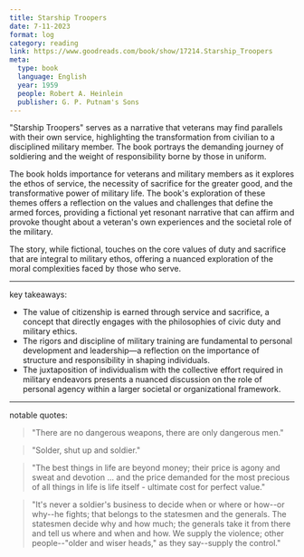 ```yaml
---
title: Starship Troopers
date: 7-11-2023
format: log
category: reading
link: https://www.goodreads.com/book/show/17214.Starship_Troopers
meta: 
  type: book
  language: English
  year: 1959
  people: Robert A. Heinlein
  publisher: G. P. Putnam's Sons
---
```


"Starship Troopers" serves as a narrative that veterans may find parallels with their own service, highlighting the transformation from civilian to a disciplined military member. The book portrays the demanding journey of soldiering and the weight of responsibility borne by those in uniform.

The book holds importance for veterans and military members as it explores the ethos of service, the necessity of sacrifice for the greater good, and the transformative power of military life. The book's exploration of these themes offers a reflection on the values and challenges that define the armed forces, providing a fictional yet resonant narrative that can affirm and provoke thought about a veteran's own experiences and the societal role of the military.

The story, while fictional, touches on the core values of duty and sacrifice that are integral to military ethos, offering a nuanced exploration of the moral complexities faced by those who serve.

---

key takeaways:

- The value of citizenship is earned through service and sacrifice, a concept that directly engages with the philosophies of civic duty and military ethics.
- The rigors and discipline of military training are fundamental to personal development and leadership—a reflection on the importance of structure and responsibility in shaping individuals.
- The juxtaposition of individualism with the collective effort required in military endeavors presents a nuanced discussion on the role of personal agency within a larger societal or organizational framework.

---

notable quotes:

> "There are no dangerous weapons, there are only dangerous men."

> "Solder, shut up and soldier."

> "The best things in life are beyond money; their price is agony and sweat and devotion ... and the price demanded for the most precious of all things in life is life itself - ultimate cost for perfect value."

> "It's never a soldier's business to decide when or where or how--or why--he fights; that belongs to the statesmen and the generals. The statesmen decide why and how much; the generals take it from there and tell us where and when and how. We supply the violence; other people--"older and wiser heads," as they say--supply the control."